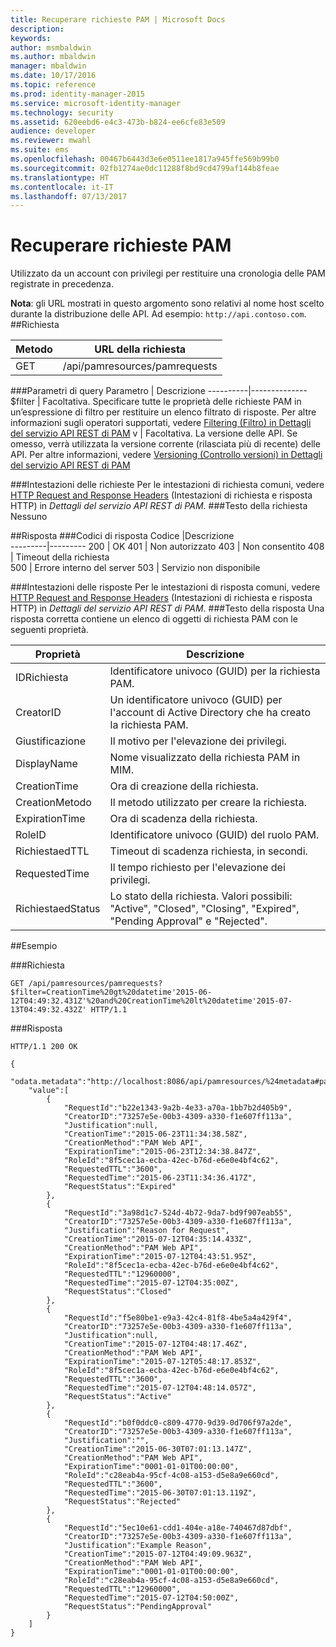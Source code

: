 ```yaml
---
title: Recuperare richieste PAM | Microsoft Docs
description: 
keywords: 
author: msmbaldwin
ms.author: mbaldwin
manager: mbaldwin
ms.date: 10/17/2016
ms.topic: reference
ms.prod: identity-manager-2015
ms.service: microsoft-identity-manager
ms.technology: security
ms.assetid: 620eebd6-e4c3-473b-b824-ee6cfe83e509
audience: developer
ms.reviewer: mwahl
ms.suite: ems
ms.openlocfilehash: 00467b6443d3e6e0511ee1817a945ffe569b99b0
ms.sourcegitcommit: 02fb1274ae0dc11288f8bd9cd4799af144b8feae
ms.translationtype: HT
ms.contentlocale: it-IT
ms.lasthandoff: 07/13/2017
---
```

# <a name="get-pam-requests"></a>Recuperare richieste PAM
Utilizzato da un account con privilegi per restituire una cronologia delle PAM registrate in precedenza.

**Nota**: gli URL mostrati in questo argomento sono relativi al nome host scelto durante la distribuzione delle API. Ad esempio: `http://api.contoso.com`.
##<a name="request"></a>Richiesta


Metodo  |URL della richiesta  
---------|---------
GET     |/api/pamresources/pamrequests

###<a name="query-parameters"></a>Parametri di query
Parametro | Descrizione
----------|--------------
$filter | Facoltativa. Specificare tutte le proprietà delle richieste PAM in un’espressione di filtro per restituire un elenco filtrato di risposte. Per altre informazioni sugli operatori supportati, vedere [Filtering (Filtro) in Dettagli del servizio API REST di PAM](privileged-access-management-rest-api-service-details.md#filtering)
v | Facoltativa. La versione delle API. Se omesso, verrà utilizzata la versione corrente (rilasciata più di recente) delle API. Per altre informazioni, vedere [Versioning (Controllo versioni) in Dettagli del servizio API REST di PAM](privileged-access-management-rest-api-service-details.md#versioning)

###<a name="request-headers"></a>Intestazioni delle richieste
Per le intestazioni di richiesta comuni, vedere [HTTP Request and Response Headers](privileged-access-management-rest-api-service-details.md#http-request-and-response-headers) (Intestazioni di richiesta e risposta HTTP) in *Dettagli del servizio API REST di PAM*.
###<a name="request-body"></a>Testo della richiesta
Nessuno

##<a name="response"></a>Risposta
###<a name="response-codes"></a>Codici di risposta
Codice  |Descrizione  
---------|---------
200 | OK
401 | Non autorizzato
403 | Non consentito
408 | Timeout della richiesta   
500 | Errore interno del server
503 | Servizio non disponibile

###<a name="response-headers"></a>Intestazioni delle risposte
Per le intestazioni di risposta comuni, vedere [HTTP Request and Response Headers](privileged-access-management-rest-api-service-details.md#http-request-and-response-headers) (Intestazioni di richiesta e risposta HTTP) in *Dettagli del servizio API REST di PAM*.
###<a name="response-body"></a>Testo della risposta
Una risposta corretta contiene un elenco di oggetti di richiesta PAM con le seguenti proprietà.

Proprietà | Descrizione
--------|-------------
IDRichiesta | Identificatore univoco (GUID) per la richiesta PAM.
CreatorID | Un identificatore univoco (GUID) per l'account di Active Directory che ha creato la richiesta PAM.
Giustificazione | Il motivo per l'elevazione dei privilegi.
DisplayName | Nome visualizzato della richiesta PAM in MIM.
CreationTime | Ora di creazione della richiesta.
CreationMetodo | Il metodo utilizzato per creare la richiesta.
ExpirationTime | Ora di scadenza della richiesta.
RoleID| Identificatore univoco (GUID) del ruolo PAM.
RichiestaedTTL | Timeout di scadenza richiesta, in secondi.
RequestedTime | Il tempo richiesto per l'elevazione dei privilegi.
RichiestaedStatus | Lo stato della richiesta. Valori possibili: "Active", "Closed", "Closing", "Expired", "Pending Approval" e "Rejected".

##<a name="example"></a>Esempio

###<a name="request"></a>Richiesta
```
GET /api/pamresources/pamrequests?$filter=CreationTime%20gt%20datetime'2015-06-12T04:49:32.431Z'%20and%20CreationTime%20lt%20datetime'2015-07-13T04:49:32.432Z' HTTP/1.1
```

###<a name="response"></a>Risposta
```
HTTP/1.1 200 OK

{
    "odata.metadata":"http://localhost:8086/api/pamresources/%24metadata#pamrequests",
    "value":[
        {
            "RequestId":"b22e1343-9a2b-4e33-a70a-1bb7b2d405b9",
            "CreatorID":"73257e5e-00b3-4309-a330-f1e607ff113a",
            "Justification":null,
            "CreationTime":"2015-06-23T11:34:38.58Z",
            "CreationMethod":"PAM Web API",
            "ExpirationTime":"2015-06-23T12:34:38.847Z",
            "RoleId":"8f5cec1a-ecba-42ec-b76d-e6e0e4bf4c62",
            "RequestedTTL":"3600",
            "RequestedTime":"2015-06-23T11:34:36.417Z",
            "RequestStatus":"Expired"
        },
        {
            "RequestId":"3a98d1c7-524d-4b72-9da7-bd9f907eab55",
            "CreatorID":"73257e5e-00b3-4309-a330-f1e607ff113a",
            "Justification":"Reason for Request",
            "CreationTime":"2015-07-12T04:35:14.433Z",
            "CreationMethod":"PAM Web API",
            "ExpirationTime":"2015-07-12T04:43:51.95Z",
            "RoleId":"8f5cec1a-ecba-42ec-b76d-e6e0e4bf4c62",
            "RequestedTTL":"12960000",
            "RequestedTime":"2015-07-12T04:35:00Z",
            "RequestStatus":"Closed"
        },
        {
            "RequestId":"f5e80be1-e9a3-42c4-81f8-4be5a4a429f4",
            "CreatorID":"73257e5e-00b3-4309-a330-f1e607ff113a",
            "Justification":null,
            "CreationTime":"2015-07-12T04:48:17.46Z",
            "CreationMethod":"PAM Web API",
            "ExpirationTime":"2015-07-12T05:48:17.853Z",
            "RoleId":"8f5cec1a-ecba-42ec-b76d-e6e0e4bf4c62",
            "RequestedTTL":"3600",
            "RequestedTime":"2015-07-12T04:48:14.057Z",
            "RequestStatus":"Active"
        },
        {
            "RequestId":"b0f0ddc0-c809-4770-9d39-0d706f97a2de",
            "CreatorID":"73257e5e-00b3-4309-a330-f1e607ff113a",
            "Justification":"",
            "CreationTime":"2015-06-30T07:01:13.147Z",
            "CreationMethod":"PAM Web API",
            "ExpirationTime":"0001-01-01T00:00:00",
            "RoleId":"c28eab4a-95cf-4c08-a153-d5e8a9e660cd",
            "RequestedTTL":"3600",
            "RequestedTime":"2015-06-30T07:01:13.119Z",
            "RequestStatus":"Rejected"
        },
        {
            "RequestId":"5ec10e61-cdd1-404e-a18e-740467d87dbf",
            "CreatorID":"73257e5e-00b3-4309-a330-f1e607ff113a",
            "Justification":"Example Reason",
            "CreationTime":"2015-07-12T04:49:09.963Z",
            "CreationMethod":"PAM Web API",
            "ExpirationTime":"0001-01-01T00:00:00",
            "RoleId":"c28eab4a-95cf-4c08-a153-d5e8a9e660cd",
            "RequestedTTL":"12960000",
            "RequestedTime":"2015-07-12T04:50:00Z",
            "RequestStatus":"PendingApproval"
        }
    ]
}
```       
